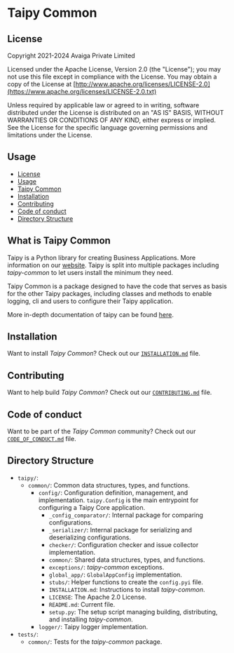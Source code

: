 # Taipy Common

## License
Copyright 2021-2024 Avaiga Private Limited

Licensed under the Apache License, Version 2.0 (the "License"); you may not use this file except in compliance with
the License. You may obtain a copy of the License at
[http://www.apache.org/licenses/LICENSE-2.0](https://www.apache.org/licenses/LICENSE-2.0.txt)

Unless required by applicable law or agreed to in writing, software distributed under the License is distributed on
an "AS IS" BASIS, WITHOUT WARRANTIES OR CONDITIONS OF ANY KIND, either express or implied. See the License for the
specific language governing permissions and limitations under the License.

## Usage
- [License](#license)
- [Usage](#usage)
- [Taipy Common](#what-is-taipy-common)
- [Installation](#installation)
- [Contributing](#contributing)
- [Code of conduct](#code-of-conduct)
- [Directory Structure](#directory-structure)

## What is Taipy Common

Taipy is a Python library for creating Business Applications. More information on our
[website](https://www.taipy.io). Taipy is split into multiple packages including *taipy-common* to let users
install the minimum they need.

Taipy Common is a package designed to have the code that serves as basis for the other Taipy packages,
including classes and methods to enable logging, cli and users to configure their Taipy application.

More in-depth documentation of taipy can be found [here](https://docs.taipy.io).

## Installation

Want to install *Taipy Common*? Check out our [`INSTALLATION.md`](INSTALLATION.md) file.

## Contributing

Want to help build *Taipy Common*? Check out our [`CONTRIBUTING.md`](../../CONTRIBUTING.md) file.

## Code of conduct

Want to be part of the *Taipy Common* community? Check out our [`CODE_OF_CONDUCT.md`](../../CODE_OF_CONDUCT.md) file.

## Directory Structure

- `taipy/`:
  - `common/`: Common data structures, types, and functions.
    - `config/`: Configuration definition, management, and implementation. `taipy.Config` is the main entrypoint for configuring a Taipy Core application.
      - `_config_comparator/`: Internal package for comparing configurations.
      - `_serializer/`: Internal package for serializing and deserializing configurations.
      - `checker/`: Configuration checker and issue collector implementation.
      - `common/`: Shared data structures, types, and functions.
      - `exceptions/`: *taipy-common* exceptions.
      - `global_app/`: `GlobalAppConfig` implementation.
      - `stubs/`: Helper functions to create the `config.pyi` file.
      - `INSTALLATION.md`: Instructions to install *taipy-common*.
      - `LICENSE`: The Apache 2.0 License.
      - `README.md`: Current file.
      - `setup.py`: The setup script managing building, distributing, and installing *taipy-common*.
    - `logger/`: Taipy logger implementation.
- `tests/`:
  - `common/`: Tests for the *taipy-common* package.
